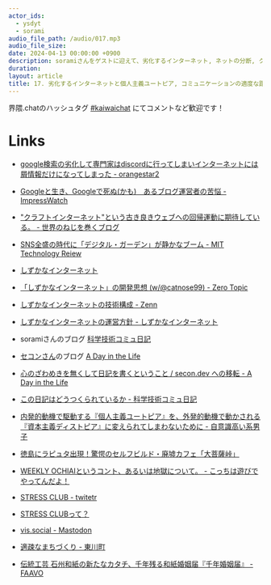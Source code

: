 ```yaml
---
actor_ids:
  - ysdyt
  - sorami
audio_file_path: /audio/017.mp3
audio_file_size:
date: 2024-04-13 00:00:00 +0900
description: soramiさんをゲストに迎えて、劣化するインターネット, ネットの分断, クラフトインターネット, 個人主義ユートピア, 適度なコミュニケーションの距離感 などについて話しました。
duration:
layout: article
title: 17. 劣化するインターネットと個人主義ユートピア, コミュニケーションの適度な距離感（sorami）
---
```


界隈.chatのハッシュタグ [#kaiwaichat](https://twitter.com/search?q=%23kaiwaichat&src=typed_query&f=live) にてコメントなど歓迎です！

# Links
- [google検索の劣化して専門家はdiscordに行ってしまいインターネットには屑情報だけになってしまった - orangestar2](https://orangestar2.hatenadiary.com/entry/2024/02/13/174845)

- [Googleと生き、Googleで死ぬ(かも)　あるブログ運営者の苦悩 - ImpressWatch](https://www.watch.impress.co.jp/docs/topic/1569786.html)

- ["クラフトインターネット"という古き良きウェブへの回帰運動に期待している。 - 世界のねじを巻くブログ](https://www.nejimakiblog.com/entry/craft-internet-blog-web-kojin)

- [SNS全盛の時代に「デジタル・ガーデン」が静かなブーム - MIT Technology Reiew](https://www.technologyreview.jp/s/218383/digital-gardens-let-you-cultivate-your-own-little-bit-of-the-internet/)

- [しずかなインターネット](https://sizu.me/home)

- [「しずかなインターネット」の開発思想 (w/@catnose99) - Zero Topic](https://open.spotify.com/episode/0JkHR7uuJs6rQGvcyzvluF?si=x9g3_-5BRee56-fo4Lu7fg)

- [しずかなインターネットの技術構成 - Zenn](https://zenn.dev/catnose99/articles/f8a90a1616dfb3)

- [しずかなインターネットの運営方針 - しずかなインターネット](https://sizu.me/catnose/posts/my106h8)

- soramiさんのブログ [科学技術コミュ日記](https://sorami.dev/costep/)

- [セコンさん](https://twitter.com/hotchpotch)のブログ [A Day in the Life](https://secon.dev/entry/)

- [心のざわめきを無くして日記を書くということ / secon.dev への移転 - A Day in the Life](https://secon.dev/entry/2020/09/03/172016/)

- [この日記はどうつくられているか - 科学技術コミュ日記](https://sorami.dev/costep/2023-07-02/)

- [内発的動機で駆動する『個人主義ユートピア』を、外発的動機で動かされる『資本主義ディストピア』に変えられてしまわないために - 自意識高い系男子](https://ta-nishi.hatenablog.com/entry/2023/12/23/044701)

- [徳島にラピュタ出現！驚愕のセルフビルド・廃墟カフェ「大菩薩峠」](https://www.travel.co.jp/guide/article/28419/)

- [WEEKLY OCHIAIというコント、あるいは地獄について。 - こっちは遊びでやってんだよ！](https://ken-horimoto.com/20181228115315/#google_vignette)

- [STRESS CLUB - twitetr](https://twitter.com/STRESS_CLUB_)

- [STRESS CLUBって？](https://internet-happyend.online/about)

- [vis.social - Mastodon](https://vis.social/about)

- [適疎なまちづくり - 東川町](https://higashikawa-town.jp/portal/top/panel/108)

- [伝統工芸 石州和紙の新たなカタチ、千年残る和紙婚姻届『千年婚姻届』 - FAAVO](https://camp-fire.jp/projects/view/310092)